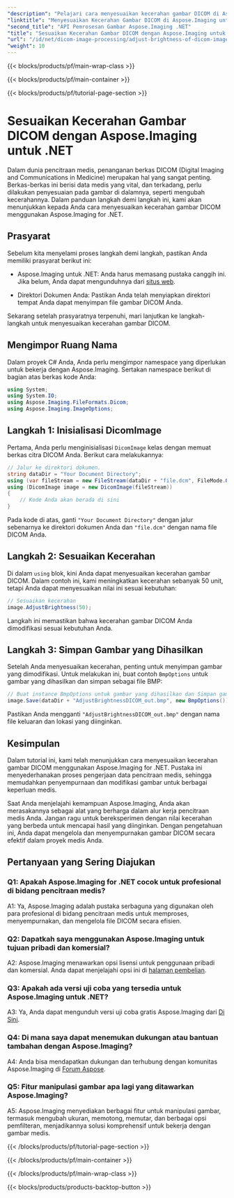 ```yaml
---
"description": "Pelajari cara menyesuaikan kecerahan gambar DICOM di Aspose.Imaging untuk .NET. Sempurnakan gambar medis dengan mudah."
"linktitle": "Menyesuaikan Kecerahan Gambar DICOM di Aspose.Imaging untuk .NET"
"second_title": "API Pemrosesan Gambar Aspose.Imaging .NET"
"title": "Sesuaikan Kecerahan Gambar DICOM dengan Aspose.Imaging untuk .NET"
"url": "/id/net/dicom-image-processing/adjust-brightness-of-dicom-image/"
"weight": 10
---
```


{{< blocks/products/pf/main-wrap-class >}}

{{< blocks/products/pf/main-container >}}

{{< blocks/products/pf/tutorial-page-section >}}

# Sesuaikan Kecerahan Gambar DICOM dengan Aspose.Imaging untuk .NET

Dalam dunia pencitraan medis, penanganan berkas DICOM (Digital Imaging and Communications in Medicine) merupakan hal yang sangat penting. Berkas-berkas ini berisi data medis yang vital, dan terkadang, perlu dilakukan penyesuaian pada gambar di dalamnya, seperti mengubah kecerahannya. Dalam panduan langkah demi langkah ini, kami akan menunjukkan kepada Anda cara menyesuaikan kecerahan gambar DICOM menggunakan Aspose.Imaging for .NET.

## Prasyarat

Sebelum kita menyelami proses langkah demi langkah, pastikan Anda memiliki prasyarat berikut ini:

- Aspose.Imaging untuk .NET: Anda harus memasang pustaka canggih ini. Jika belum, Anda dapat mengunduhnya dari [situs web](https://releases.aspose.com/imaging/net/).

- Direktori Dokumen Anda: Pastikan Anda telah menyiapkan direktori tempat Anda dapat menyimpan file gambar DICOM Anda.

Sekarang setelah prasyaratnya terpenuhi, mari lanjutkan ke langkah-langkah untuk menyesuaikan kecerahan gambar DICOM.

## Mengimpor Ruang Nama

Dalam proyek C# Anda, Anda perlu mengimpor namespace yang diperlukan untuk bekerja dengan Aspose.Imaging. Sertakan namespace berikut di bagian atas berkas kode Anda:

```csharp
using System;
using System.IO;
using Aspose.Imaging.FileFormats.Dicom;
using Aspose.Imaging.ImageOptions;
```

## Langkah 1: Inisialisasi DicomImage

Pertama, Anda perlu menginisialisasi `DicomImage` kelas dengan memuat berkas citra DICOM Anda. Berikut cara melakukannya:

```csharp
// Jalur ke direktori dokumen.
string dataDir = "Your Document Directory";
using (var fileStream = new FileStream(dataDir + "file.dcm", FileMode.Open, FileAccess.Read))
using (DicomImage image = new DicomImage(fileStream))
{
    // Kode Anda akan berada di sini
}
```

Pada kode di atas, ganti `"Your Document Directory"` dengan jalur sebenarnya ke direktori dokumen Anda dan `"file.dcm"` dengan nama file DICOM Anda.

## Langkah 2: Sesuaikan Kecerahan

Di dalam `using` blok, kini Anda dapat menyesuaikan kecerahan gambar DICOM. Dalam contoh ini, kami meningkatkan kecerahan sebanyak 50 unit, tetapi Anda dapat menyesuaikan nilai ini sesuai kebutuhan:

```csharp
// Sesuaikan kecerahan
image.AdjustBrightness(50);
```

Langkah ini memastikan bahwa kecerahan gambar DICOM Anda dimodifikasi sesuai kebutuhan Anda.

## Langkah 3: Simpan Gambar yang Dihasilkan

Setelah Anda menyesuaikan kecerahan, penting untuk menyimpan gambar yang dimodifikasi. Untuk melakukan ini, buat contoh `BmpOptions` untuk gambar yang dihasilkan dan simpan sebagai file BMP:

```csharp
// Buat instance BmpOptions untuk gambar yang dihasilkan dan Simpan gambar yang dihasilkan
image.Save(dataDir + "AdjustBrightnessDICOM_out.bmp", new BmpOptions());
```

Pastikan Anda mengganti `"AdjustBrightnessDICOM_out.bmp"` dengan nama file keluaran dan lokasi yang diinginkan.

## Kesimpulan

Dalam tutorial ini, kami telah menunjukkan cara menyesuaikan kecerahan gambar DICOM menggunakan Aspose.Imaging for .NET. Pustaka ini menyederhanakan proses pengerjaan data pencitraan medis, sehingga memudahkan penyempurnaan dan modifikasi gambar untuk berbagai keperluan medis.

Saat Anda menjelajahi kemampuan Aspose.Imaging, Anda akan merasakannya sebagai alat yang berharga dalam alur kerja pencitraan medis Anda. Jangan ragu untuk bereksperimen dengan nilai kecerahan yang berbeda untuk mencapai hasil yang diinginkan. Dengan pengetahuan ini, Anda dapat mengelola dan menyempurnakan gambar DICOM secara efektif dalam proyek medis Anda.

## Pertanyaan yang Sering Diajukan

### Q1: Apakah Aspose.Imaging for .NET cocok untuk profesional di bidang pencitraan medis?

A1: Ya, Aspose.Imaging adalah pustaka serbaguna yang digunakan oleh para profesional di bidang pencitraan medis untuk memproses, menyempurnakan, dan mengelola file DICOM secara efisien.

### Q2: Dapatkah saya menggunakan Aspose.Imaging untuk tujuan pribadi dan komersial?

A2: Aspose.Imaging menawarkan opsi lisensi untuk penggunaan pribadi dan komersial. Anda dapat menjelajahi opsi ini di [halaman pembelian](https://purchase.aspose.com/buy).

### Q3: Apakah ada versi uji coba yang tersedia untuk Aspose.Imaging untuk .NET?

A3: Ya, Anda dapat mengunduh versi uji coba gratis Aspose.Imaging dari [Di Sini](https://releases.aspose.com/).

### Q4: Di mana saya dapat menemukan dukungan atau bantuan tambahan dengan Aspose.Imaging?

A4: Anda bisa mendapatkan dukungan dan terhubung dengan komunitas Aspose.Imaging di [Forum Aspose](https://forum.aspose.com/).

### Q5: Fitur manipulasi gambar apa lagi yang ditawarkan Aspose.Imaging?

A5: Aspose.Imaging menyediakan berbagai fitur untuk manipulasi gambar, termasuk mengubah ukuran, memotong, memutar, dan berbagai opsi pemfilteran, menjadikannya solusi komprehensif untuk bekerja dengan gambar medis.

{{< /blocks/products/pf/tutorial-page-section >}}

{{< /blocks/products/pf/main-container >}}

{{< /blocks/products/pf/main-wrap-class >}}

{{< blocks/products/products-backtop-button >}}